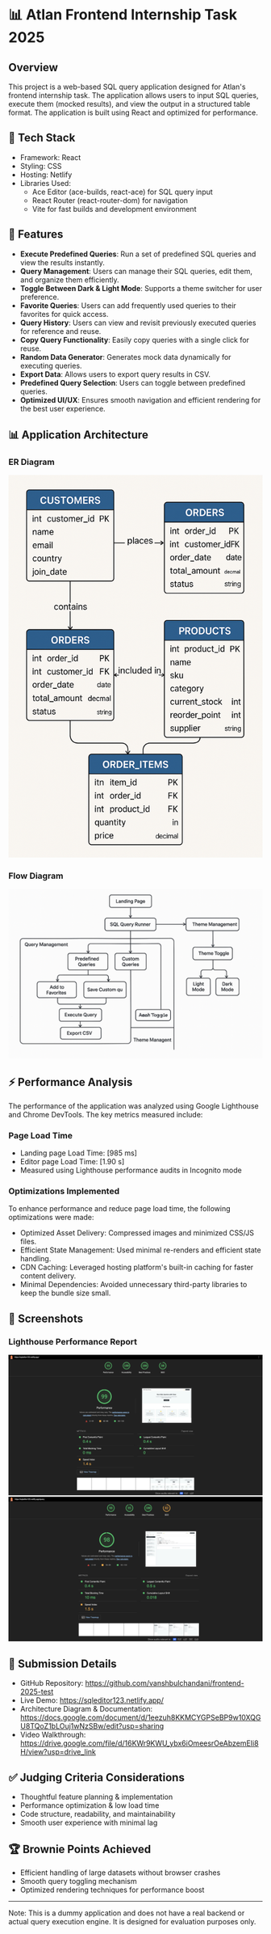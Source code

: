 # 📊 Atlan Frontend Internship Task 2025

## Overview

This project is a web-based SQL query application designed for Atlan's frontend internship task. The application allows users to input SQL queries, execute them (mocked results), and view the output in a structured table format. The application is built using React and optimized for performance.

## 🔧 Tech Stack

- Framework: React
- Styling: CSS
- Hosting: Netlify
- Libraries Used:
  - Ace Editor (ace-builds, react-ace) for SQL query input
  - React Router (react-router-dom) for navigation
  - Vite for fast builds and development environment

## 🚀 Features

- **Execute Predefined Queries**: Run a set of predefined SQL queries and view the results instantly.
- **Query Management**: Users can manage their SQL queries, edit them, and organize them efficiently.
- **Toggle Between Dark & Light Mode**: Supports a theme switcher for user preference.
- **Favorite Queries**: Users can add frequently used queries to their favorites for quick access.
- **Query History**: Users can view and revisit previously executed queries for reference and reuse.
- **Copy Query Functionality**: Easily copy queries with a single click for reuse.
- **Random Data Generator**: Generates mock data dynamically for executing queries.
- **Export Data**: Allows users to export query results in CSV.
- **Predefined Query Selection**: Users can toggle between predefined queries.
- **Optimized UI/UX**: Ensures smooth navigation and efficient rendering for the best user experience.

## 📊 Application Architecture

### ER Diagram

![ER Diagram](./images/ER-DIAGRAM.png)

### Flow Diagram

![Flow Diagram](./images/Flow-diagram.png)

## ⚡️ Performance Analysis

The performance of the application was analyzed using Google Lighthouse and Chrome DevTools. The key metrics measured include:

### Page Load Time

- Landing page Load Time: [985 ms]
- Editor page Load Time: [1.90 s]
- Measured using Lighthouse performance audits in Incognito mode

### Optimizations Implemented

To enhance performance and reduce page load time, the following optimizations were made:

- Optimized Asset Delivery: Compressed images and minimized CSS/JS files.
- Efficient State Management: Used minimal re-renders and efficient state handling.
- CDN Caching: Leveraged hosting platform's built-in caching for faster content delivery.
- Minimal Dependencies: Avoided unnecessary third-party libraries to keep the bundle size small.

## 📸 Screenshots

### Lighthouse Performance Report

![Lighthouse Report - Homepage](./images/homepage-preformance.png)
![Lighthouse Report - Editor](./images/editor-performance.png)

## 📜 Submission Details

- GitHub Repository: https://github.com/vanshbulchandani/frontend-2025-test
- Live Demo: https://sqleditor123.netlify.app/
- Architecture Diagram & Documentation: https://docs.google.com/document/d/1eezuh8KKMCYGPSeBP9w10XQGU8TQoZ1bLOuj1wNzSBw/edit?usp=sharing
- Video Walkthrough: https://drive.google.com/file/d/16KWr9KWU_ybx6iOmeesrOeAbzemEIi8H/view?usp=drive_link

## ✅ Judging Criteria Considerations

- Thoughtful feature planning & implementation
- Performance optimization & low load time
- Code structure, readability, and maintainability
- Smooth user experience with minimal lag

## 🏆 Brownie Points Achieved

- Efficient handling of large datasets without browser crashes
- Smooth query toggling mechanism
- Optimized rendering techniques for performance boost

---

Note: This is a dummy application and does not have a real backend or actual query execution engine. It is designed for evaluation purposes only.
